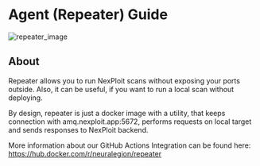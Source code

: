 # Agent (Repeater) Guide
![repeater_image](https://d36jcksde1wxzq.cloudfront.net/be7833db9bddb4494d2a7c3dd659199a.png)

## About
Repeater allows you to run NexPloit scans without exposing your ports outside. Also, it can be useful, if you want to run a local scan without deploying.

By design, repeater is just a docker image with a utility, that keeps connection with amq.nexploit.app:5672, performs requests on local target and sends responses to NexPloit backend.

More information about our GitHub Actions Integration can be found here: https://hub.docker.com/r/neuralegion/repeater
